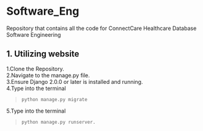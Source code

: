 # Software_Eng
Repository that contains  all the code for ConnectCare Healthcare Database Software Engineering

## 1. Utilizing website
 1.Clone the Repository.  
 2.Navigate to the manage.py file.  
 3.Ensure Django 2.0.0 or later is installed and running.  
 4.Type into the terminal 
  >`python manage.py migrate` 
  
 5.Type into the terminal 
  >`python manage.py runserver.`  

